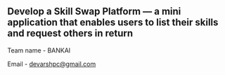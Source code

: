 ## Develop a Skill Swap Platform — a mini application that enables users to list their skills and request others in return 

Team name - BANKAI

Email - devarshpc@gmail.com